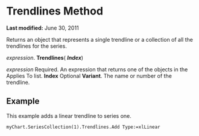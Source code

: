 
# Trendlines Method

 **Last modified:** June 30, 2011

Returns an object that represents a single trendline or a collection of all the trendlines for the series.

 _expression_. **Trendlines**( **_Index_**)

 _expression_ Required. An expression that returns one of the objects in the Applies To list.
 **Index** Optional **Variant**. The name or number of the trendline.

## Example

This example adds a linear trendline to series one.


```
myChart.SeriesCollection(1).Trendlines.Add Type:=xlLinear
```

